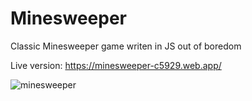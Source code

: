 # Minesweeper
Classic Minesweeper game writen in JS out of boredom

Live version: https://minesweeper-c5929.web.app/

![minesweeper](https://user-images.githubusercontent.com/31367753/119699700-b8165880-be52-11eb-8876-5c23ea333450.png)
